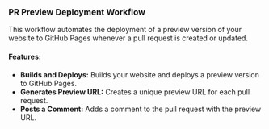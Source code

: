 ### PR Preview Deployment Workflow

This workflow automates the deployment of a preview version of your website to GitHub Pages whenever a pull request is created or updated.

#### Features:

* **Builds and Deploys:** Builds your website and deploys a preview version to GitHub Pages.
* **Generates Preview URL:** Creates a unique preview URL for each pull request.
* **Posts a Comment:** Adds a comment to the pull request with the preview URL.